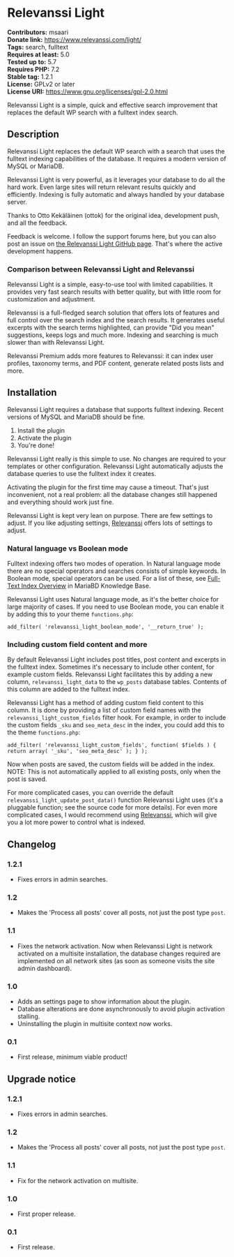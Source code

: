 # Relevanssi Light

**Contributors:** msaari \
**Donate link:** https://www.relevanssi.com/light/ \
**Tags:** search, fulltext \
**Requires at least:** 5.0 \
**Tested up to:** 5.7 \
**Requires PHP:** 7.2 \
**Stable tag:** 1.2.1 \
**License:** GPLv2 or later \
**License URI:** https://www.gnu.org/licenses/gpl-2.0.html

Relevanssi Light is a simple, quick and effective search improvement that replaces the default WP search with a fulltext index search.

## Description

Relevanssi Light replaces the default WP search with a search that uses the fulltext indexing capabilities of the database. It requires a modern version of MySQL or MariaDB.

Relevanssi Light is very powerful, as it leverages your database to do all the hard work. Even large sites will return relevant results quickly and efficiently. Indexing is fully automatic and always handled by your database server.

Thanks to Otto Kekäläinen (ottok) for the original idea, development push, and all the feedback.

Feedback is welcome. I follow the support forums here, but you can also post an issue on [the Relevanssi Light GitHub page](https://github.com/msaari/relevanssi-light). That's where the active development happens.

### Comparison between Relevanssi Light and Relevanssi

Relevanssi Light is a simple, easy-to-use tool with limited capabilities. It provides very fast search results with better quality, but with little room for customization and adjustment.

Relevanssi is a full-fledged search solution that offers lots of features and full control over the search index and the search results. It generates useful excerpts with the search terms highlighted, can provide "Did you mean" suggestions, keeps logs and much more. Indexing and searching is much slower than with Relevanssi Light.

Relevanssi Premium adds more features to Relevanssi: it can index user profiles, taxonomy terms, and PDF content, generate related posts lists and more.

## Installation

Relevanssi Light requires a database that supports fulltext indexing. Recent versions of MySQL and MariaDB should be fine.

1. Install the plugin
1. Activate the plugin
1. You're done!

Relevanssi Light really is this simple to use. No changes are required to your templates or other configuration. Relevanssi Light automatically adjusts the database queries to use the fulltext index it creates.

Activating the plugin for the first time may cause a timeout. That's just inconvenient, not a real problem: all the database changes still happened and everything should work just fine.

Relevanssi Light is kept very lean on purpose. There are few settings to adjust. If you like adjusting settings, [Relevanssi](https://wordpress.org/plugins/relevanssi/) offers lots of settings to adjust.

### Natural language vs Boolean mode

Fulltext indexing offers two modes of operation. In Natural language mode there are no special operators and searches consists of simple keywords. In Boolean mode, special operators can be used. For a list of these, see [Full-Text Index Overview](https://mariadb.com/kb/en/full-text-index-overview/) in MariaBD Knowledge Base.

Relevanssi Light uses Natural language mode, as it's the better choice for large majority of cases. If you need to use Boolean mode, you can enable it by adding this to your theme `functions.php`:

`add_filter( 'relevanssi_light_boolean_mode', '__return_true' );`

### Including custom field content and more

By default Relevanssi Light includes post titles, post content and excerpts in the fulltext index. Sometimes it's necessary to include other content, for example custom fields. Relevanssi Light facilitates this by adding a new column, `relevanssi_light_data` to the `wp_posts` database tables. Contents of this column are added to the fulltext index.

Relevanssi Light has a method of adding custom field content to this column. It is done by providing a list of custom field names with the `relevanssi_light_custom_fields` filter hook. For example, in order to include the custom fields `_sku` and `seo_meta_desc` in the index, you could add this to the theme `functions.php`:

`add_filter( 'relevanssi_light_custom_fields', function( $fields ) { return array( '_sku', 'seo_meta_desc' ); } );`

Now when posts are saved, the custom fields will be added in the index. NOTE: This is not automatically applied to all existing posts, only when the post is saved.

For more complicated cases, you can override the default `relevanssi_light_update_post_data()` function Relevanssi Light uses (it's a pluggable function; see the source code for more details). For even more complicated cases, I would recommend using [Relevanssi](https://wordpress.org/plugins/relevanssi/), which will give you a lot more power to control what is indexed.

## Changelog

### 1.2.1

* Fixes errors in admin searches.

### 1.2

* Makes the 'Process all posts' cover all posts, not just the post type `post`.

### 1.1

* Fixes the network activation. Now when Relevanssi Light is network activated on a multisite installation, the database changes required are implemented on all network sites (as soon as someone visits the site admin dashboard).

### 1.0

* Adds an settings page to show information about the plugin.
* Database alterations are done asynchronously to avoid plugin activation stalling.
* Uninstalling the plugin in multisite context now works.

### 0.1

* First release, minimum viable product!

## Upgrade notice

### 1.2.1

* Fixes errors in admin searches.

### 1.2

* Makes the 'Process all posts' cover all posts, not just the post type `post`.

### 1.1

* Fix for the network activation on multisite.

### 1.0

* First proper release.

### 0.1

* First release.

